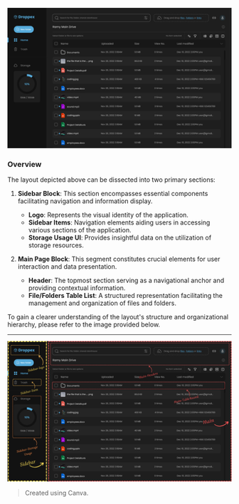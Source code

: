 ![Design](./design.png)

### Overview

The layout depicted above can be dissected into two primary sections:

1. **Sidebar Block**: This section encompasses essential components facilitating navigation and information display.

   - **Logo**: Represents the visual identity of the application.
   - **Sidebar Items**: Navigation elements aiding users in accessing various sections of the application.
   - **Storage Usage UI**: Provides insightful data on the utilization of storage resources.

2. **Main Page Block**: This segment constitutes crucial elements for user interaction and data presentation.

   - **Header**: The topmost section serving as a navigational anchor and providing contextual information.
   - **File/Folders Table List**: A structured representation facilitating the management and organization of files and folders.

To gain a clearer understanding of the layout's structure and organizational hierarchy, please refer to the image provided below.

---

![Layout](./layout.png)

> Created using Canva.
